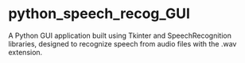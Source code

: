 # python_speech_recog_GUI
A Python GUI application built using Tkinter and SpeechRecognition libraries, designed to recognize speech from audio files with the .wav extension.
